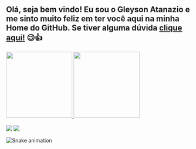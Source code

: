 ## Olá, seja bem vindo! Eu sou o Gleyson Atanazio e me sinto muito feliz em ter você aqui na minha Home do GitHub. Se tiver alguma dúvida  <a href = "mailto:gleysonasilva@gmail.com" target="_blank">clique aqui!</a> 😉👍
 <div>
  <a href="https://github.com/gleysonatanazio">
  <img height="180em" src="https://github-readme-stats.vercel.app/api?username=gleysonatanazio&show_icons=true&theme=dracula&include_all_commits=true&count_private=true"/>
  <img height="180em" src="https://github-readme-stats.vercel.app/api/top-langs/?username=gleysonatanazio&layout=compact&langs_count=16&theme=dracula"/>
</div>
<div style="display: inline_block"><br>
  

<div> 
 <a href = "mailto:gleysonasilva@gmail.com"><img src="https://img.shields.io/badge/-Gmail-%23333?style=for-the-badge&logo=gmail&logoColor=white" target="_blank"></a>
  <a href="https://www.linkedin.com/in/gleyson-atanazio-da-silva/" target="_blank"><img src="https://img.shields.io/badge/-LinkedIn-%230077B5?style=for-the-badge&logo=linkedin&logoColor=white" target="_blank"></a> 


  ![Snake animation](https://github.com/gleysonatanazio/gleysonatanazio/blob/output/github-contribution-grid-snake.svg)

